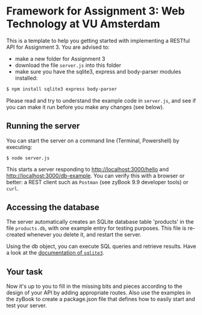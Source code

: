 Framework for Assignment 3: Web Technology at VU Amsterdam
==========================================================

This is a template to help you getting started with implementing a RESTful API
for Assignment 3. You are advised to:
* make a new folder for Assignment 3
* download the file `server.js` into this folder
* make sure you have the sqlite3, express and body-parser modules installed:

```bash
$ npm install sqlite3 express body-parser
```

Please read and try to understand the example code in `server.js`,
and see if you can make it run before you make any changes (see below).

Running the server
------------------

You can start the server on a command line (Terminal, Powershell) by executing:

```
$ node server.js
```

This starts a server responding to
[http://localhost:3000/hello](http://localhost:3000/hello) and
[http://localhost:3000/db-example](http://localhost:3000/db-example).
You can verify this with a
browser or better: a REST client such as `Postman` (see zyBook 9.9 developer tools) or `curl`.


Accessing the database
----------------------

The server automatically creates an SQLite database table 'products' in the file `products.db`, with one example entry for testing purposes.
This file is re-created whenever you delete it, and restart the server.

Using the db object, you can execute SQL queries and retrieve results. Have a look at the [documentation
of `sqlite3`](https://www.sqlitetutorial.net/sqlite-nodejs/).


Your task
---------

Now it's up to you to fill in the missing bits and pieces according to the design of your API
by adding appropriate routes. Also use the examples in the zyBook to create a package.json file that defines how to easily start and test your server.
